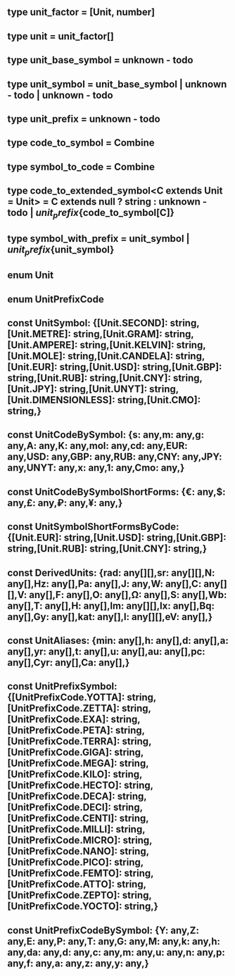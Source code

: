 ## type **unit_factor** = [Unit, number]

## type **unit** = unit_factor[]

## type **unit_base_symbol** = unknown - todo

## type **unit_symbol** = unit_base_symbol | unknown - todo | unknown - todo

## type **unit_prefix** = unknown - todo

## type **code_to_symbol** = Combine

## type **symbol_to_code** = Combine

## type **code_to_extended_symbol**\<C extends Unit = Unit> = C extends null ? string : unknown - todo | ${unit_prefix}${code_to_symbol[C]}

## type **symbol_with_prefix** = unit_symbol | ${unit_prefix}${unit_symbol}

## enum **Unit**

## enum **UnitPrefixCode**

## const **UnitSymbol**: {[Unit.SECOND]: string,[Unit.METRE]: string,[Unit.GRAM]: string,[Unit.AMPERE]: string,[Unit.KELVIN]: string,[Unit.MOLE]: string,[Unit.CANDELA]: string,[Unit.EUR]: string,[Unit.USD]: string,[Unit.GBP]: string,[Unit.RUB]: string,[Unit.CNY]: string,[Unit.JPY]: string,[Unit.UNYT]: string,[Unit.DIMENSIONLESS]: string,[Unit.CMO]: string,}

## const **UnitCodeBySymbol**: {s: any,m: any,g: any,A: any,K: any,mol: any,cd: any,EUR: any,USD: any,GBP: any,RUB: any,CNY: any,JPY: any,UNYT: any,x: any,1: any,Cmo: any,}

## const **UnitCodeBySymbolShortForms**: {€: any,$: any,£: any,₽: any,¥: any,}

## const **UnitSymbolShortFormsByCode**: {[Unit.EUR]: string,[Unit.USD]: string,[Unit.GBP]: string,[Unit.RUB]: string,[Unit.CNY]: string,}

## const **DerivedUnits**: {rad: any[][],sr: any[][],N: any[],Hz: any[],Pa: any[],J: any,W: any[],C: any[][],V: any[],F: any[],O: any[],Ω: any[],S: any[],Wb: any[],T: any[],H: any[],lm: any[][],lx: any[],Bq: any[],Gy: any[],kat: any[],l: any[][],eV: any[],}

## const **UnitAliases**: {min: any[],h: any[],d: any[],a: any[],yr: any[],t: any[],u: any[],au: any[],pc: any[],Cyr: any[],Ca: any[],}

## const **UnitPrefixSymbol**: {[UnitPrefixCode.YOTTA]: string,[UnitPrefixCode.ZETTA]: string,[UnitPrefixCode.EXA]: string,[UnitPrefixCode.PETA]: string,[UnitPrefixCode.TERRA]: string,[UnitPrefixCode.GIGA]: string,[UnitPrefixCode.MEGA]: string,[UnitPrefixCode.KILO]: string,[UnitPrefixCode.HECTO]: string,[UnitPrefixCode.DECA]: string,[UnitPrefixCode.DECI]: string,[UnitPrefixCode.CENTI]: string,[UnitPrefixCode.MILLI]: string,[UnitPrefixCode.MICRO]: string,[UnitPrefixCode.NANO]: string,[UnitPrefixCode.PICO]: string,[UnitPrefixCode.FEMTO]: string,[UnitPrefixCode.ATTO]: string,[UnitPrefixCode.ZEPTO]: string,[UnitPrefixCode.YOCTO]: string,}

## const **UnitPrefixCodeBySymbol**: {Y: any,Z: any,E: any,P: any,T: any,G: any,M: any,k: any,h: any,da: any,d: any,c: any,m: any,u: any,n: any,p: any,f: any,a: any,z: any,y: any,}

